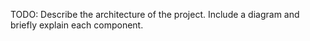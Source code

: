 TODO: Describe the architecture of the project.  Include a diagram and briefly
explain each component.
